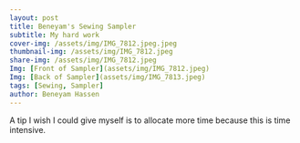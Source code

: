 ```yaml
---
layout: post
title: Beneyam's Sewing Sampler 
subtitle: My hard work
cover-img: /assets/img/IMG_7812.jpeg.jpeg
thumbnail-img: /assets/img/IMG_7812.jpeg
share-img: /assets/img/IMG_7812.jpeg
Img: [Front of Sampler](assets/img/IMG_7812.jpeg)
Img: [Back of Sampler](assets/img/IMG_7813.jpeg)
tags: [Sewing, Sampler]
author: Beneyam Hassen
---
```


A tip I wish I could give myself is to allocate more time because this is time intensive. 
